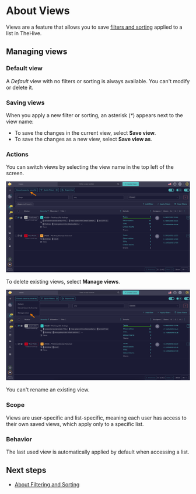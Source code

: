 # About Views

Views are a feature that allows you to save [filters and sorting](about-filtering-and-sorting.md) applied to a list in TheHive.

## Managing views

### Default view

A *Default* view with no filters or sorting is always available. You can't modify or delete it.

### Saving views

When you apply a new filter or sorting, an asterisk (*\**) appears next to the view name:

* To save the changes in the current view, select **Save view**.
* To save the changes as a new view, select **Save view as**.

### Actions

You can switch views by selecting the view name in the top left of the screen.

![Switch views](../../images/user-guides/analyst-corner/views.png)

To delete existing views, select **Manage views**.

![Manage views](../../images/user-guides/analyst-corner/manage-views.png)

You can't rename an existing view.

### Scope

Views are user-specific and list-specific, meaning each user has access to their own saved views, which apply only to a specific list.

### Behavior

The last used view is automatically applied by default when accessing a list.

## Next steps

* [About Filtering and Sorting](about-filtering-and-sorting.md)